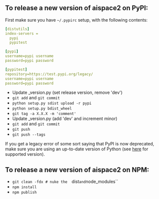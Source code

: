 ## To release a new version of aispace2 on PyPI:

First make sure you have `~/.pypirc` setup, with the following contents:

```yaml
[distutils]
index-servers =
  pypi
  pypitest

[pypi]
username=pypi username
password=pypi password

[pypitest]
repository=https://test.pypi.org/legacy/
username=pypi username
password=pypi password
```

- Update _version.py (set release version, remove 'dev')
- `git add` and `git commit`
- `python setup.py sdist upload -r pypi`
- `python setup.py bdist_wheel`
- `git tag -a X.X.X -m 'comment'`
- Update _version.py (add 'dev' and increment minor)
- `git add` and `git commit`
- `git push`
- `git push --tags`

If you get a legacy error of some sort saying that PyPI is now deprecated, make sure you are using an up-to-date version of Python (see [here](https://packaging.python.org/guides/migrating-to-pypi-org/#uploading) for supported version).

## To release a new version of aispace2 on NPM:

- `git clean -fdx # nuke the  `dist` and `node_modules``
- `npm install`
- `npm publish`
